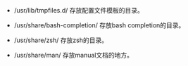 

* /usr/lib/tmpfiles.d/
存放配置文件模板的目录。

* /usr/share/bash-completion/
存放bash completion的目录。

* /usr/share/zsh/
存放zsh的目录。

* /usr/share/man/
存放manual文档的地方。